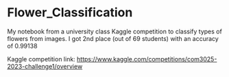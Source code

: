 # Flower_Classification
My notebook from a university class Kaggle competition to classify types of flowers from images.
I got 2nd place (out of 69 students) with an accuracy of 0.99138

Kaggle competition link:
https://www.kaggle.com/competitions/com3025-2023-challenge1/overview
